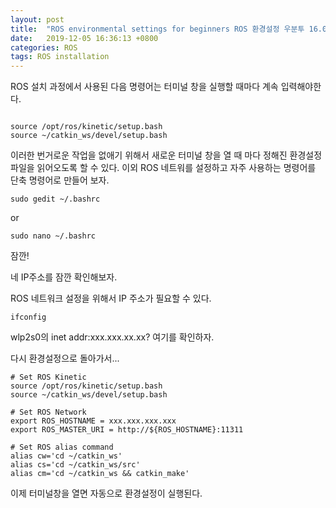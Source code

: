 ```yaml
---
layout: post
title:  "ROS environmental settings for beginners ROS 환경설정 우분투 16.04 Kinetic Kame"
date:   2019-12-05 16:36:13 +0800
categories: ROS
tags: ROS installation
---
```


ROS 설치 과정에서 사용된 다음 명령어는 터미널 창을 실행할 때마다 계속 입력해야한다.

```

source /opt/ros/kinetic/setup.bash
source ~/catkin_ws/devel/setup.bash
```

이러한 번거로운 작업을 없애기 위해서 새로운 터미널 창을 열 때 마다 정해진 환경설정 파일을 읽어오도록 할 수 있다. 이외 ROS 네트워를 설정하고 자주 사용하는 명령어를 단축 명령어로 만들어 보자.

```
sudo gedit ~/.bashrc
```

or

```
sudo nano ~/.bashrc
```

잠깐!

네 IP주소를 잠깐 확인해보자.

ROS 네트워크 설정을 위해서 IP 주소가 필요할 수 있다. 

```
ifconfig
```

wlp2s0의  inet addr:xxx.xxx.xx.xx? 여기를 확인하자.

다시 환경설정으로 돌아가서...

```
# Set ROS Kinetic
source /opt/ros/kinetic/setup.bash
source ~/catkin_ws/devel/setup.bash

# Set ROS Network
export ROS_HOSTNAME = xxx.xxx.xxx.xxx
export ROS_MASTER_URI = http://${ROS_HOSTNAME}:11311

# Set ROS alias command
alias cw='cd ~/catkin_ws'
alias cs='cd ~/catkin_ws/src'
alias cm='cd ~/catkin_ws && catkin_make'
```

이제 터미널창을 열면 자동으로 환경설정이 실행된다.